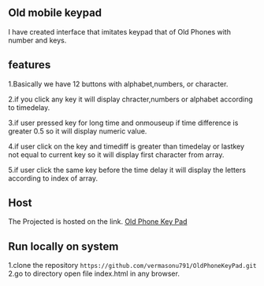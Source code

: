 ## Old mobile keypad
I have created interface that imitates keypad that of Old Phones with number and
keys.

## features

1.Basically we have 12 buttons with alphabet,numbers, or character.

2.if you click any key it will display chracter,numbers or alphabet according to timedelay.

3.if user pressed key for long time and onmouseup if time difference is greater 0.5 so it will display numeric value.

4.if user click on the key and timediff is greater than timedelay or lastkey not equal to current key so it will display first character from array.

5.if user click the same key before the time delay it will display the letters according to index of array.


## Host
The Projected is hosted on the link.
[Old Phone Key Pad](https://choosealicense.com/licenses/mit/)


## Run locally on system

1.clone the repository `https://github.com/vermasonu791/OldPhoneKeyPad.git`
2.go to directory open file index.html in any browser.








